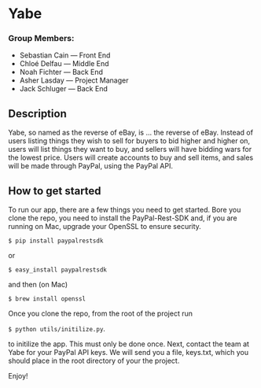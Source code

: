 # Yabe
### Group Members:
- Sebastian Cain — Front End
- Chloé Delfau — Middle End
- Noah Fichter — Back End
- Asher Lasday — Project Manager
- Jack Schluger — Back End

## Description
Yabe, so named as the reverse of eBay, is ... the reverse of eBay. Instead of users listing things they wish to sell for buyers to bid higher and higher on, users will list things they want to buy, and sellers will have bidding wars for the lowest price. Users will create accounts to buy and sell items, and sales will be made through PayPal, using the PayPal API.

## How to get started
To run our app, there are a few things you need to get started. 
Bore you clone the repo, you need to install the PayPal-Rest-SDK and, if you are running on Mac, upgrade your OpenSSL to ensure security.

`$ pip install paypalrestsdk`

or

`$ easy_install paypalrestsdk`

and then (on Mac)

`$ brew install openssl`

Once you clone the repo, from the root of the project run 

`$ python utils/initilize.py`.

to initilize the app. This must only be done once. Next, contact the team at Yabe for your PayPal API keys. We will send you a file, keys.txt, which you should place in the root directory of your the project.

Enjoy!

